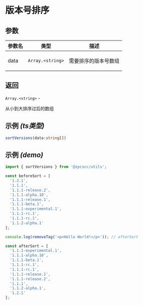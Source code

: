 # 版本号排序

## 参数

| 参数名 | 类型                              | 描述                        |
| ------ | --------------------------------- | --------------------------- |
| data   | <code>Array.&lt;string&gt;</code> | <p>需要排序的版本号数组</p> |

## 返回

<code>Array.&lt;string&gt;</code> - <p>从小到大排序过后的数组</p>

## 示例 _(ts类型)_

```typescript
sortVersions(data:string[])
```

## 示例 _(demo)_

```typescript
import { sortVersions } from '@zpcscc/utils';

const beforeSort = [
  '1.2.1',
  '1.1.1',
  '1.1.1-release.2',
  '1.1.1-alpha.10',
  '1.1.1-release.1',
  '1.1.1-beta.1',
  '1.1.1-experimental.1',
  '1.1.1-rc.1',
  '1.1.1-rc.1',
  '1.1.2-alpha.1'
];

console.log(removeTag('<p>Hello World!</p>')); // afterSort

const afterSort = [
  '1.1.1-experimental.1',
  '1.1.1-alpha.10',
  '1.1.1-beta.1',
  '1.1.1-rc.1',
  '1.1.1-rc.1',
  '1.1.1-release.1',
  '1.1.1-release.2',
  '1.1.1',
  '1.1.2-alpha.1',
  '1.2.1'
];
```
